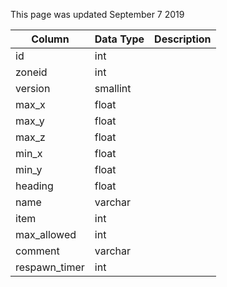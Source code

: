 This page was updated September 7 2019

| Column        | Data Type | Description |
| ------------- | --------- | ----------- |
| id            | int       |             |
| zoneid        | int       |             |
| version       | smallint  |             |
| max_x         | float     |             |
| max_y         | float     |             |
| max_z         | float     |             |
| min_x         | float     |             |
| min_y         | float     |             |
| heading       | float     |             |
| name          | varchar   |             |
| item          | int       |             |
| max_allowed   | int       |             |
| comment       | varchar   |             |
| respawn_timer | int       |             |